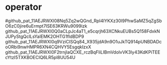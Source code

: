 # operator
#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
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
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
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
